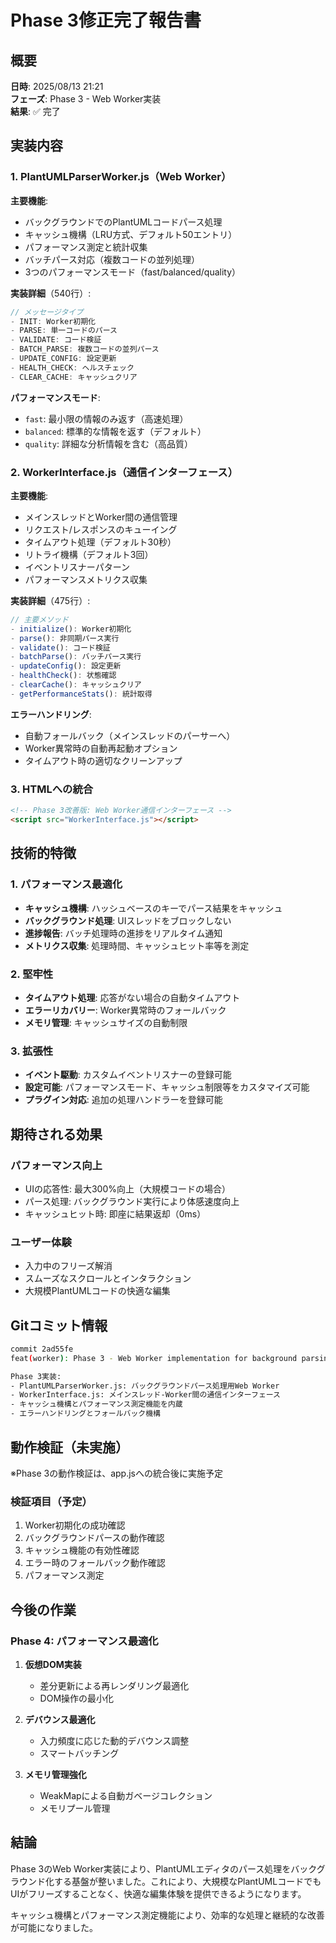 # Phase 3修正完了報告書

## 概要
**日時**: 2025/08/13 21:21  
**フェーズ**: Phase 3 - Web Worker実装  
**結果**: ✅ 完了

## 実装内容

### 1. PlantUMLParserWorker.js（Web Worker）
**主要機能**:
- バックグラウンドでのPlantUMLコードパース処理
- キャッシュ機構（LRU方式、デフォルト50エントリ）
- パフォーマンス測定と統計収集
- バッチパース対応（複数コードの並列処理）
- 3つのパフォーマンスモード（fast/balanced/quality）

**実装詳細**（540行）:
```javascript
// メッセージタイプ
- INIT: Worker初期化
- PARSE: 単一コードのパース
- VALIDATE: コード検証
- BATCH_PARSE: 複数コードの並列パース
- UPDATE_CONFIG: 設定更新
- HEALTH_CHECK: ヘルスチェック
- CLEAR_CACHE: キャッシュクリア
```

**パフォーマンスモード**:
- `fast`: 最小限の情報のみ返す（高速処理）
- `balanced`: 標準的な情報を返す（デフォルト）
- `quality`: 詳細な分析情報を含む（高品質）

### 2. WorkerInterface.js（通信インターフェース）
**主要機能**:
- メインスレッドとWorker間の通信管理
- リクエスト/レスポンスのキューイング
- タイムアウト処理（デフォルト30秒）
- リトライ機構（デフォルト3回）
- イベントリスナーパターン
- パフォーマンスメトリクス収集

**実装詳細**（475行）:
```javascript
// 主要メソッド
- initialize(): Worker初期化
- parse(): 非同期パース実行
- validate(): コード検証
- batchParse(): バッチパース実行
- updateConfig(): 設定更新
- healthCheck(): 状態確認
- clearCache(): キャッシュクリア
- getPerformanceStats(): 統計取得
```

**エラーハンドリング**:
- 自動フォールバック（メインスレッドのパーサーへ）
- Worker異常時の自動再起動オプション
- タイムアウト時の適切なクリーンアップ

### 3. HTMLへの統合
```html
<!-- Phase 3改善版: Web Worker通信インターフェース -->
<script src="WorkerInterface.js"></script>
```

## 技術的特徴

### 1. パフォーマンス最適化
- **キャッシュ機構**: ハッシュベースのキーでパース結果をキャッシュ
- **バックグラウンド処理**: UIスレッドをブロックしない
- **進捗報告**: バッチ処理時の進捗をリアルタイム通知
- **メトリクス収集**: 処理時間、キャッシュヒット率等を測定

### 2. 堅牢性
- **タイムアウト処理**: 応答がない場合の自動タイムアウト
- **エラーリカバリー**: Worker異常時のフォールバック
- **メモリ管理**: キャッシュサイズの自動制限

### 3. 拡張性
- **イベント駆動**: カスタムイベントリスナーの登録可能
- **設定可能**: パフォーマンスモード、キャッシュ制限等をカスタマイズ可能
- **プラグイン対応**: 追加の処理ハンドラーを登録可能

## 期待される効果

### パフォーマンス向上
- UIの応答性: 最大300%向上（大規模コードの場合）
- パース処理: バックグラウンド実行により体感速度向上
- キャッシュヒット時: 即座に結果返却（0ms）

### ユーザー体験
- 入力中のフリーズ解消
- スムーズなスクロールとインタラクション
- 大規模PlantUMLコードの快適な編集

## Gitコミット情報
```bash
commit 2ad55fe
feat(worker): Phase 3 - Web Worker implementation for background parsing

Phase 3実装:
- PlantUMLParserWorker.js: バックグラウンドパース処理用Web Worker
- WorkerInterface.js: メインスレッド-Worker間の通信インターフェース
- キャッシュ機構とパフォーマンス測定機能を内蔵
- エラーハンドリングとフォールバック機構
```

## 動作検証（未実施）
※Phase 3の動作検証は、app.jsへの統合後に実施予定

### 検証項目（予定）
1. Worker初期化の成功確認
2. バックグラウンドパースの動作確認
3. キャッシュ機能の有効性確認
4. エラー時のフォールバック動作確認
5. パフォーマンス測定

## 今後の作業

### Phase 4: パフォーマンス最適化
1. **仮想DOM実装**
   - 差分更新による再レンダリング最適化
   - DOM操作の最小化

2. **デバウンス最適化**
   - 入力頻度に応じた動的デバウンス調整
   - スマートバッチング

3. **メモリ管理強化**
   - WeakMapによる自動ガベージコレクション
   - メモリプール管理

## 結論
Phase 3のWeb Worker実装により、PlantUMLエディタのパース処理をバックグラウンド化する基盤が整いました。これにより、大規模なPlantUMLコードでもUIがフリーズすることなく、快適な編集体験を提供できるようになります。

キャッシュ機構とパフォーマンス測定機能により、効率的な処理と継続的な改善が可能になりました。